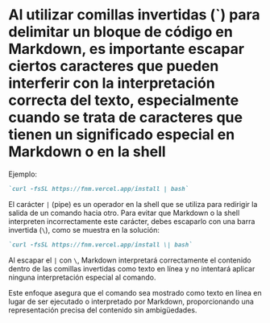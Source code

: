 <!-- Autor: Daniel Benjamin Perez Morales -->
<!-- GitHub: https://github.com/DanielPerezMoralesDev13 -->
<!-- Correo electrónico: danielperezdev@proton.me -->

# Al utilizar comillas invertidas (\`) para delimitar un bloque de código en Markdown, es importante escapar ciertos caracteres que pueden interferir con la interpretación correcta del texto, especialmente cuando se trata de caracteres que tienen un significado especial en Markdown o en la shell

Ejemplo:

```markdown
`curl -fsSL https://fnm.vercel.app/install | bash`
```

El carácter `|` (pipe) es un operador en la shell que se utiliza para redirigir la salida de un comando hacia otro. Para evitar que Markdown o la shell interpreten incorrectamente este carácter, debes escaparlo con una barra invertida (`\`), como se muestra en la solución:

```markdown
`curl -fsSL https://fnm.vercel.app/install \| bash`
```

Al escapar el `|` con `\`, Markdown interpretará correctamente el contenido dentro de las comillas invertidas como texto en línea y no intentará aplicar ninguna interpretación especial al comando.

Este enfoque asegura que el comando sea mostrado como texto en línea en lugar de ser ejecutado o interpretado por Markdown, proporcionando una representación precisa del contenido sin ambigüedades.
